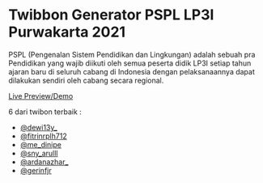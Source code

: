 # Twibbon Generator PSPL LP3I Purwakarta 2021
PSPL (Pengenalan Sistem Pendidikan dan Lingkungan) adalah sebuah pra Pendidikan yang wajib diikuti oleh semua peserta didik LP3I setiap tahun ajaran baru di seluruh cabang di Indonesia dengan pelaksanaannya dapat dilakukan sendiri oleh cabang secara regional.

<a href="https:///" target="blank">Live Preview/Demo</a>

<p>6 dari twibon terbaik :</p>

<ul>
	<li><a href="https://www.instagram.com/p/CT0tI4iJGHR/?next=%2F" target="blank">@dewi13y_</a></li>
	<li><a href="https://www.instagram.com/p/CT0tSHPJsaL/?next=%2F" target="blank">@fitrinrplh712</a></li>
	<li><a href="https://www.instagram.com/p/CT0tbNRJJhR/?next=%2F" target="blank">@me_dinipe</a></li>
	<li><a href="https://www.instagram.com/p/CT0tiWQp4am/?next=%2F" target="blank">@sny_arulll</a></li>
	<li><a href="https://www.instagram.com/p/CT0trY8JDS2/?next=%2F" target="blank">@ardanazhar_</a></li>
	<li><a href="https://www.instagram.com/p/CT0tz-lJi5T/?next=%2F" target="blank">@gerinfjr</a></li>
</ul>
